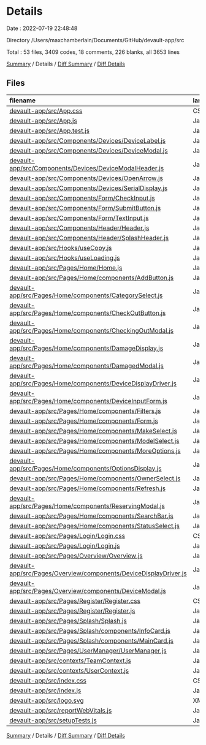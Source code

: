 # Details

Date : 2022-07-19 22:48:48

Directory /Users/maxchamberlain/Documents/GitHub/devault-app/src

Total : 53 files,  3409 codes, 18 comments, 226 blanks, all 3653 lines

[Summary](results.md) / Details / [Diff Summary](diff.md) / [Diff Details](diff-details.md)

## Files
| filename | language | code | comment | blank | total |
| :--- | :--- | ---: | ---: | ---: | ---: |
| [devault-app/src/App.css](/devault-app/src/App.css) | CSS | 139 | 1 | 25 | 165 |
| [devault-app/src/App.js](/devault-app/src/App.js) | JavaScript | 79 | 0 | 14 | 93 |
| [devault-app/src/App.test.js](/devault-app/src/App.test.js) | JavaScript | 7 | 0 | 2 | 9 |
| [devault-app/src/Components/Devices/DeviceLabel.js](/devault-app/src/Components/Devices/DeviceLabel.js) | JavaScript | 69 | 0 | 2 | 71 |
| [devault-app/src/Components/Devices/DeviceModal.js](/devault-app/src/Components/Devices/DeviceModal.js) | JavaScript | 271 | 0 | 17 | 288 |
| [devault-app/src/Components/Devices/DeviceModalHeader.js](/devault-app/src/Components/Devices/DeviceModalHeader.js) | JavaScript | 22 | 0 | 0 | 22 |
| [devault-app/src/Components/Devices/OpenArrow.js](/devault-app/src/Components/Devices/OpenArrow.js) | JavaScript | 17 | 0 | 1 | 18 |
| [devault-app/src/Components/Devices/SerialDisplay.js](/devault-app/src/Components/Devices/SerialDisplay.js) | JavaScript | 38 | 0 | 2 | 40 |
| [devault-app/src/Components/Form/CheckInput.js](/devault-app/src/Components/Form/CheckInput.js) | JavaScript | 41 | 0 | 2 | 43 |
| [devault-app/src/Components/Form/SubmitButton.js](/devault-app/src/Components/Form/SubmitButton.js) | JavaScript | 17 | 0 | 2 | 19 |
| [devault-app/src/Components/Form/TextInput.js](/devault-app/src/Components/Form/TextInput.js) | JavaScript | 31 | 0 | 5 | 36 |
| [devault-app/src/Components/Header/Header.js](/devault-app/src/Components/Header/Header.js) | JavaScript | 90 | 0 | 3 | 93 |
| [devault-app/src/Components/Header/SplashHeader.js](/devault-app/src/Components/Header/SplashHeader.js) | JavaScript | 52 | 0 | 1 | 53 |
| [devault-app/src/Hooks/useCopy.js](/devault-app/src/Hooks/useCopy.js) | JavaScript | 10 | 0 | 3 | 13 |
| [devault-app/src/Hooks/useLoading.js](/devault-app/src/Hooks/useLoading.js) | JavaScript | 87 | 1 | 3 | 91 |
| [devault-app/src/Pages/Home/Home.js](/devault-app/src/Pages/Home/Home.js) | JavaScript | 84 | 0 | 5 | 89 |
| [devault-app/src/Pages/Home/components/AddButton.js](/devault-app/src/Pages/Home/components/AddButton.js) | JavaScript | 30 | 0 | 2 | 32 |
| [devault-app/src/Pages/Home/components/CategorySelect.js](/devault-app/src/Pages/Home/components/CategorySelect.js) | JavaScript | 46 | 0 | 2 | 48 |
| [devault-app/src/Pages/Home/components/CheckOutButton.js](/devault-app/src/Pages/Home/components/CheckOutButton.js) | JavaScript | 19 | 0 | 0 | 19 |
| [devault-app/src/Pages/Home/components/CheckingOutModal.js](/devault-app/src/Pages/Home/components/CheckingOutModal.js) | JavaScript | 25 | 0 | 1 | 26 |
| [devault-app/src/Pages/Home/components/DamageDisplay.js](/devault-app/src/Pages/Home/components/DamageDisplay.js) | JavaScript | 14 | 0 | 0 | 14 |
| [devault-app/src/Pages/Home/components/DamagedModal.js](/devault-app/src/Pages/Home/components/DamagedModal.js) | JavaScript | 24 | 0 | 1 | 25 |
| [devault-app/src/Pages/Home/components/DeviceDisplayDriver.js](/devault-app/src/Pages/Home/components/DeviceDisplayDriver.js) | JavaScript | 56 | 1 | 3 | 60 |
| [devault-app/src/Pages/Home/components/DeviceInputForm.js](/devault-app/src/Pages/Home/components/DeviceInputForm.js) | JavaScript | 21 | 0 | 1 | 22 |
| [devault-app/src/Pages/Home/components/Filters.js](/devault-app/src/Pages/Home/components/Filters.js) | JavaScript | 67 | 0 | 1 | 68 |
| [devault-app/src/Pages/Home/components/Form.js](/devault-app/src/Pages/Home/components/Form.js) | JavaScript | 120 | 0 | 7 | 127 |
| [devault-app/src/Pages/Home/components/MakeSelect.js](/devault-app/src/Pages/Home/components/MakeSelect.js) | JavaScript | 46 | 0 | 2 | 48 |
| [devault-app/src/Pages/Home/components/ModelSelect.js](/devault-app/src/Pages/Home/components/ModelSelect.js) | JavaScript | 46 | 0 | 2 | 48 |
| [devault-app/src/Pages/Home/components/MoreOptions.js](/devault-app/src/Pages/Home/components/MoreOptions.js) | JavaScript | 195 | 0 | 16 | 211 |
| [devault-app/src/Pages/Home/components/OptionsDisplay.js](/devault-app/src/Pages/Home/components/OptionsDisplay.js) | JavaScript | 88 | 0 | 1 | 89 |
| [devault-app/src/Pages/Home/components/OwnerSelect.js](/devault-app/src/Pages/Home/components/OwnerSelect.js) | JavaScript | 46 | 0 | 2 | 48 |
| [devault-app/src/Pages/Home/components/Refresh.js](/devault-app/src/Pages/Home/components/Refresh.js) | JavaScript | 8 | 0 | 1 | 9 |
| [devault-app/src/Pages/Home/components/ReservingModal.js](/devault-app/src/Pages/Home/components/ReservingModal.js) | JavaScript | 25 | 0 | 1 | 26 |
| [devault-app/src/Pages/Home/components/SearchBar.js](/devault-app/src/Pages/Home/components/SearchBar.js) | JavaScript | 41 | 0 | 1 | 42 |
| [devault-app/src/Pages/Home/components/StatusSelect.js](/devault-app/src/Pages/Home/components/StatusSelect.js) | JavaScript | 45 | 0 | 2 | 47 |
| [devault-app/src/Pages/Login/Login.css](/devault-app/src/Pages/Login/Login.css) | CSS | 39 | 0 | 4 | 43 |
| [devault-app/src/Pages/Login/Login.js](/devault-app/src/Pages/Login/Login.js) | JavaScript | 71 | 4 | 5 | 80 |
| [devault-app/src/Pages/Overview/Overview.js](/devault-app/src/Pages/Overview/Overview.js) | JavaScript | 46 | 0 | 5 | 51 |
| [devault-app/src/Pages/Overview/components/DeviceDisplayDriver.js](/devault-app/src/Pages/Overview/components/DeviceDisplayDriver.js) | JavaScript | 285 | 1 | 17 | 303 |
| [devault-app/src/Pages/Overview/components/DeviceModal.js](/devault-app/src/Pages/Overview/components/DeviceModal.js) | JavaScript | 268 | 0 | 17 | 285 |
| [devault-app/src/Pages/Register/Register.css](/devault-app/src/Pages/Register/Register.css) | CSS | 43 | 0 | 4 | 47 |
| [devault-app/src/Pages/Register/Register.js](/devault-app/src/Pages/Register/Register.js) | JavaScript | 100 | 0 | 10 | 110 |
| [devault-app/src/Pages/Splash/Splash.js](/devault-app/src/Pages/Splash/Splash.js) | JavaScript | 211 | 0 | 2 | 213 |
| [devault-app/src/Pages/Splash/components/InfoCard.js](/devault-app/src/Pages/Splash/components/InfoCard.js) | JavaScript | 62 | 0 | 2 | 64 |
| [devault-app/src/Pages/Splash/components/MainCard.js](/devault-app/src/Pages/Splash/components/MainCard.js) | JavaScript | 14 | 0 | 0 | 14 |
| [devault-app/src/Pages/UserManager/UserManager.js](/devault-app/src/Pages/UserManager/UserManager.js) | JavaScript | 158 | 0 | 8 | 166 |
| [devault-app/src/contexts/TeamContext.js](/devault-app/src/contexts/TeamContext.js) | JavaScript | 28 | 0 | 6 | 34 |
| [devault-app/src/contexts/UserContext.js](/devault-app/src/contexts/UserContext.js) | JavaScript | 28 | 0 | 6 | 34 |
| [devault-app/src/index.css](/devault-app/src/index.css) | CSS | 10 | 3 | 1 | 14 |
| [devault-app/src/index.js](/devault-app/src/index.js) | JavaScript | 16 | 3 | 3 | 22 |
| [devault-app/src/logo.svg](/devault-app/src/logo.svg) | XML | 1 | 0 | 0 | 1 |
| [devault-app/src/reportWebVitals.js](/devault-app/src/reportWebVitals.js) | JavaScript | 12 | 0 | 2 | 14 |
| [devault-app/src/setupTests.js](/devault-app/src/setupTests.js) | JavaScript | 1 | 4 | 1 | 6 |

[Summary](results.md) / Details / [Diff Summary](diff.md) / [Diff Details](diff-details.md)